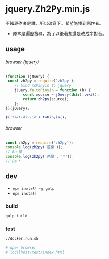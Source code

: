 
# jquery.Zh2Py.min.js

不知原作者是誰，所以改寫下。希望能找到原作者。

- 原本是遍歷搜尋，為了以後著想還是改成字對音。

## usage

###### browser (jquery)

```js
(function (jQuery) {
 const zh2py = require('zh2py');
    // bind toPinyin to jquery.
    jQuery.fn.toPinyin = function (h) {
        const source = jQuery(this).text();
        return zh2py(source);
    };
})(jQuery);

$('text-div-id').toPinyin();
```

###### browser

```js
const zh2py = require('zh2py');
console.log(zh2py('芭樂'));
// Ba 樂
console.log(zh2py('芭樂', '*'));
// Ba * 
```

## dev

- `npm install -g gulp`
- `npm install`

### build

```sh
gulp build
```

### test

```sh
./docker.run.sh

# open browser
# localhost/test/index.html
```

